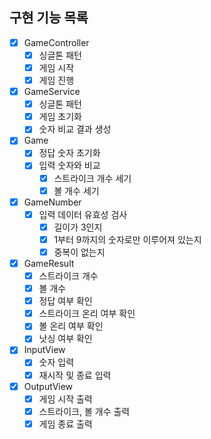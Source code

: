 ## 구현 기능 목록

- [x] GameController
  - [x] 싱글톤 패턴
  - [x] 게임 시작
  - [x] 게임 진행
     
- [x] GameService
  - [x] 싱글톤 패턴
  - [x] 게임 초기화
  - [x] 숫자 비교 결과 생성
     
- [x] Game
  - [x] 정답 숫자 초기화
  - [x] 입력 숫자와 비교
    - [x] 스트라이크 개수 세기
    - [x] 볼 개수 세기
     
- [x] GameNumber
  - [x] 입력 데이터 유효성 검사
    - [x] 길이가 3인지
    - [x] 1부터 9까지의 숫자로만 이루어져 있는지
    - [x] 중복이 없는지
       
- [x] GameResult
  - [x] 스트라이크 개수
  - [x] 볼 개수
  - [x] 정답 여부 확인
  - [x] 스트라이크 온리 여부 확인
  - [x] 볼 온리 여부 확인
  - [x] 낫싱 여부 확인
     
- [x] InputView
  - [x] 숫자 입력
  - [x] 재시작 및 종료 입력
     
- [x] OutputView
  - [x] 게임 시작 출력
  - [x] 스트라이크, 볼 개수 출력
  - [x] 게임 종료 출력
